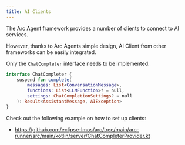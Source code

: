 ```yaml
---
title: AI Clients
---
```


The Arc Agent framework provides a number of clients to connect to AI services.

However, thanks to Arc Agents simple design, AI Client from other frameworks 
can be easily integrated.

Only the `ChatCompleter` interface needs to be implemented.

```kotlin
interface ChatCompleter {
    suspend fun complete(
        messages: List<ConversationMessage>,
        functions: List<LLMFunction>? = null,
        settings: ChatCompletionSettings? = null
    ): Result<AssistantMessage, AIException>
}
```

Check out the following example on how to set up clients:

- https://github.com/eclipse-lmos/arc/tree/main/arc-runner/src/main/kotlin/server/ChatCompleterProvider.kt